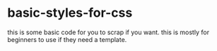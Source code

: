 # basic-styles-for-css
this is some basic code for you to scrap if you want. this is mostly for beginners to use if they need a template.
